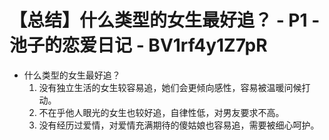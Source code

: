 # 【总结】什么类型的女生最好追？ - P1 - 池子的恋爱日记 - BV1rf4y1Z7pR

-   什么类型的女生最好追？
    1.  没有独立生活的女生较容易追，她们会更倾向感性，容易被温暖问候打动。
    2.  不在乎他人眼光的女生也较好追，自律性低，对男友要求不高。
    3.  没有经历过爱情，对爱情充满期待的傻姑娘也容易追，需要被细心呵护。